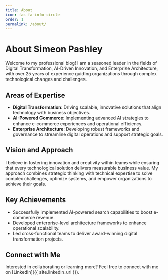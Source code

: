 ```yaml
---
title: About
icon: fas fa-info-circle
order: 1
permalink: /about/
---
```


# About Simeon Pashley

Welcome to my professional blog! I am a seasoned leader in the fields of Digital Transformation, AI-Driven Innovation, and Enterprise Architecture, with over 25 years of experience guiding organizations through complex technological changes and challenges.

## Areas of Expertise

- **Digital Transformation**: Driving scalable, innovative solutions that align technology with business objectives.
- **AI-Powered Commerce**: Implementing advanced AI strategies to enhance e-commerce experiences and operational efficiency.
- **Enterprise Architecture**: Developing robust frameworks and governance to streamline digital operations and support strategic goals.

## Vision and Approach

I believe in fostering innovation and creativity within teams while ensuring that every technological solution delivers measurable business value. My approach combines strategic thinking with technical expertise to solve complex challenges, optimize systems, and empower organizations to achieve their goals.

## Key Achievements

- Successfully implemented AI-powered search capabilities to boost e-commerce revenue.
- Developed enterprise-level architecture frameworks to enhance operational scalability.
- Led cross-functional teams to deliver award-winning digital transformation projects.

## Connect with Me

Interested in collaborating or learning more? Feel free to connect with me on [LinkedIn]({{ site.linkedin_url }}).


[^affiliate]: Anything I link to on Amazon may be done with [affiliate URLs](/terms/).
